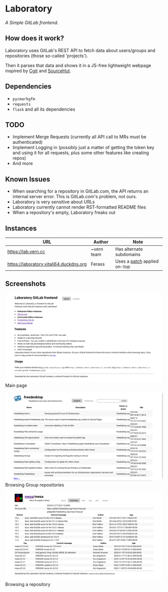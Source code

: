 # Laboratory

*A Simple GitLab frontend.*

## How does it work?

Laboratory uses GitLab's REST API to fetch data about users/groups and 
repositories (those so-called 'projects').

Then it parses that data and shows it in a JS-free lightweight webpage 
inspired by [Cgit](https://git.zx2c4.org/) and [SourceHut](https://sr.ht/).

## Dependencies

* `pycmarkgfm`
* `requests`
* `flask` and all its dependencies

## TODO

* Implement Merge Requests (currently all API call to MRs must be 
  authenticated)
* Implement Logging in (possibly just a matter of getting the token key and 
  using it for all requests, plus some other features like creating repos)
* And more

## Known Issues

* When searching for a repository in GitLab.com, the API returns an internal 
  server error. This is GitLab.com's problem, not ours.
* Laboratory is very sensitive about URLs
* Laboratory currently cannot render RST-formatted README files
* When a repository's empty, Laboratory freaks out

## Instances

| URL | Author | Note |
|-----|--------|------|
| https://lab.vern.cc | ~vern team | Has alternate subdomains |
| https://laboratory.vitali64.duckdns.org | Ferass | Uses a [patch](https://git.vitali64.duckdns.org/misc/laboratory.vitali64.duckdns.org.git) applied on-top |

## Screenshots

<img src="screenshots/main.png">Main page</img>

<img src="screenshots/group.png">Browsing Group repositories</img>

<img src="screenshots/repo.png">Browsing a repository</img>
